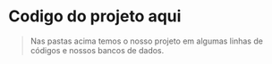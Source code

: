 # Codigo do projeto aqui 

> Nas pastas acima temos o nosso projeto em algumas linhas de códigos e nossos bancos de dados. 